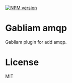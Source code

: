 [![NPM version][npm-image]][npm-url]


# Gabliam amqp

Gabliam plugin for add amqp.

# License

  MIT

[npm-image]: https://img.shields.io/npm/v/@gabliam/amqp.svg?style=flat-square
[npm-url]: https://github.com/gabliam/amqp
